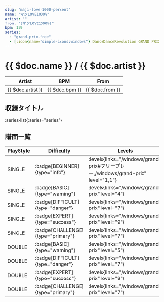 ```yaml
---
slug: "maji-love-1000-percent"
name: "マジLOVE1000%"
artist: ""
from: "(マジLOVE1000%)"
bpm: 129
series:
  - "grand-prix-free"
  - [:icon{name="simple-icons:windows"} DanceDanceRevolution GRAND PRIX](/windows/grand-prix)
---
```


# {{ $doc.name }} / {{ $doc.artist }}

|Artist|BPM|From|
|------|---|----|
|{{ $doc.artist }}|{{ $doc.bpm }}|{{ $doc.from }}|

## 収録タイトル

:series-list{:series="series"}

## 譜面一覧

|PlayStyle|Difficulty|Levels|Notes|Movie|
|---------|----------|------|-----|-----|
|SINGLE| :badge[BEGINNER]{type="info"}| :levels{links="/windows/grand-prix#フリープレー,/windows/grand-prix" level="1,1"}|65/0||
|SINGLE| :badge[BASIC]{type="warning"}| :levels{links="/windows/grand-prix" level="4"}|127/26||
|SINGLE| :badge[DIFFICULT]{type="danger"}| :levels{links="/windows/grand-prix" level="7"}|179/23||
|SINGLE| :badge[EXPERT]{type="success"}| :levels{links="/windows/grand-prix" level="9"}|252/12||
|SINGLE| :badge[CHALLENGE]{type="primary"}| :levels{links="/windows/grand-prix" level="7"}|123/43(42)||
|DOUBLE| :badge[BASIC]{type="warning"}| :levels{links="/windows/grand-prix" level="5"}|132/20||
|DOUBLE| :badge[DIFFICULT]{type="danger"}| :levels{links="/windows/grand-prix" level="7"}|188/15||
|DOUBLE| :badge[EXPERT]{type="success"}| :levels{links="/windows/grand-prix" level="9"}|250/5||
|DOUBLE| :badge[CHALLENGE]{type="primary"}| :levels{links="/windows/grand-prix" level="7"}|123/43(42)||
